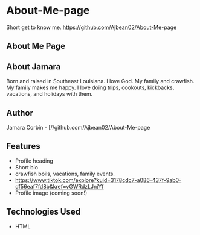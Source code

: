 # About-Me-page
Short get to know me.
https://github.com/Ajbean02/About-Me-page

## About Me Page

## About Jamara
Born and raised in Southeast Louisiana.  I love God. My family and crawfish.  My family makes me happy.  I love doing trips, cookouts, kickbacks, vacations, and holidays with them.  

## Author
Jamara Corbin - [//github.com/Ajbean02/About-Me-page

## Features
- Profile heading
- Short bio
- crawfish boils, vacations, family events.
- https://www.tiktok.com/explore?kuid=3178cdc7-a086-437f-9ab0-df56eaf7fd8b&kref=vGWRdzLJnjYf
- Profile image (coming soon!)

## Technologies Used
- HTML


